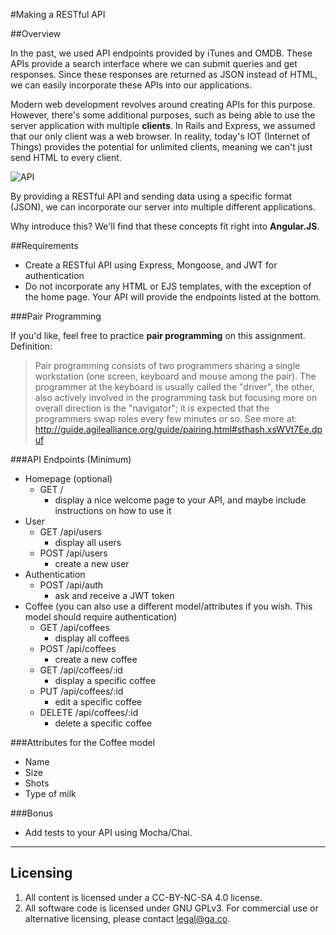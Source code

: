 #Making a RESTful API

##Overview

In the past, we used API endpoints provided by iTunes and OMDB. These APIs provide a search interface where we can submit queries and get responses. Since these responses are returned as JSON instead of HTML, we can easily incorporate these APIs into our applications.

Modern web development revolves around creating APIs for this purpose. However, there's some additional purposes, such as being able to use the server application with multiple **clients**. In Rails and Express, we assumed that our only client was a web browser. In reality, today's IOT (Internet of Things) provides the potential for unlimited clients, meaning we can't just send HTML to every client.

![API](http://www.happiestminds.com/pes-solutions/web-scraping-api/img/api-services.png)

By providing a RESTful API and sending data using a specific format (JSON), we can incorporate our server into multiple different applications.

Why introduce this? We'll find that these concepts fit right into **Angular.JS**.

##Requirements

* Create a RESTful API using Express, Mongoose, and JWT for authentication
* Do not incorporate any HTML or EJS templates, with the exception of the home page. Your API will provide the endpoints listed at the bottom.

###Pair Programming

If you'd like, feel free to practice **pair programming** on this assignment. Definition:

> Pair programming consists of two programmers sharing a single workstation (one screen, keyboard and mouse among the pair). The programmer at the keyboard is usually called the "driver", the other, also actively involved in the programming task but focusing more on overall direction is the "navigator"; it is expected that the programmers swap roles every few minutes or so. See more at: http://guide.agilealliance.org/guide/pairing.html#sthash.xsWVt7Ee.dpuf

###API Endpoints (Minimum)

* Homepage (optional)
  * GET /
    * display a nice welcome page to your API, and maybe include instructions on how to use it
* User
  * GET /api/users
    * display all users
  * POST /api/users
    * create a new user
* Authentication
  * POST /api/auth
    * ask and receive a JWT token
* Coffee (you can also use a different model/attributes if you wish. This model should require authentication)
  * GET /api/coffees
    * display all coffees
  * POST /api/coffees
    * create a new coffee
  * GET /api/coffees/:id
    * display a specific coffee
  * PUT /api/coffees/:id
    * edit a specific coffee
  * DELETE /api/coffees/:id
    * delete a specific coffee

###Attributes for the Coffee model

* Name
* Size
* Shots
* Type of milk

###Bonus

* Add tests to your API using Mocha/Chai.

---

## Licensing
1. All content is licensed under a CC-BY-NC-SA 4.0 license.
2. All software code is licensed under GNU GPLv3. For commercial use or alternative licensing, please contact legal@ga.co.
